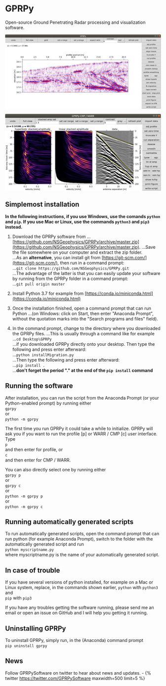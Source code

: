# GPRPy
Open-source Ground Penetrating Radar processing and visualization software.

![Profile GUI](profileGUI.png)

![CMP/WARR GUI](CWGUI.png)


## Simplemost installation

**In the following instructions, if you use Windows, use the comands `python` and `pip`. If you use Mac or Linux, use the commands `python3` and `pip3` instead.**

1) Download the GPRPy software from 
...[https://github.com/NSGeophysics/GPRPy/archive/master.zip](https://github.com/NSGeophysics/GPRPy/archive/master.zip). 
...Save the file somewhere on your computer and extract the zip folder. <br/>
...As an **alternative**, you can install git from [https://git-scm.com/](https://git-scm.com/), then run in a command prompt:<br/>
...`git clone https://github.com/NSGeophysics/GPRPy.git`<br/>
...The advantage of the latter is that you can easily update your software by running from the GPRPy folder in a command prompt:<br/>
...`git pull origin master`

2) Install Python 3.7 for example from [https://conda.io/miniconda.html](https://conda.io/miniconda.html)

3) Once the installation finished, open a command prompt that can run Python
...(on Windows: click on Start, then enter "Anaconda Prompt", without the quotation marks into the "Search programs and files" field).

4) In the command prompt, change to the directory  where you downloaded the GPRPy files.
...This is usually through a command like for example<br/>
...`cd Desktop\GPRPy`<br/>
...if you downloaded GPRPy directly onto your desktop. Then type the following and press enter afterward:<br/>
...`python installMigration.py`<br/>
...Then type the following and press enter afterward:<br/>
...`pip install .`<br/>
...**don't forget the period "." at the end of the `pip install` command**


## Running the software
After installation, you can run the script from the Anaconda Prompt (or your Python-enabled prompt) by running either<br/>
`gprpy`<br/>
or<br/>
`python -m gprpy`

The first time you run GPRPy it could take a while to initialize. GPRPy will ask you if you want to run the profile [p] or WARR / CMP [c] user interface. Type<br/>
`p`<br/>
and then enter for profile, or<br/>
`c`<br/>
and then enter for CMP / WARR.

You can also directly select one by running either<br/>
`gprpy p`<br/>
or<br/>
`gprpy c`<br/>
or<br/>
`python -m gprpy p`<br/>
or<br/>
`python -m gprpy c`


## Running automatically generated scripts
To run automatically generated scripts, open the command prompt that can run python (for example Anaconda Prompt), switch to the folder with the automatically generated script and run<br/>
`python myscriptname.py`<br/>
where myscriptname.py is the name of your automatically generated script.  


## In case of trouble
If you have several versions of python installed, for example on a Mac or Linux system, replace, in the commands shown earlier,
`python` with `python3`<br/>
and<br/>
`pip` with `pip3`

If you have any troubles getting the software running, please send me an email or open an issue on GitHub and I will help you getting it running.


## Uninstalling GPRPy
To uninstall GPRPy, simply run, in the (Anaconda) command prompt<br/>
`pip uninstall gprpy`

## News
Follow GPRPySoftware on twitter to hear about news and updates. - {% twitter https://twitter.com/GPRPySoftware maxwidth=500 limit=5 %}
